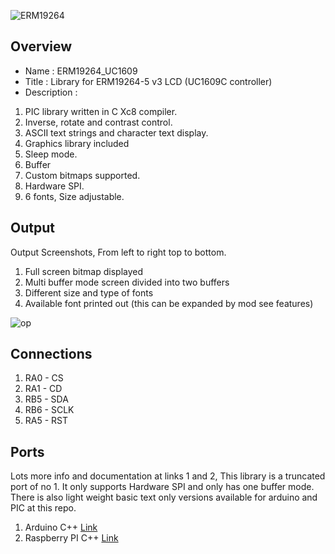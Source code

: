 ![ ERM19264 ](https://github.com/gavinlyonsrepo/ERM19264_UC1609/blob/main/extras/image/color.jpg)

  
Overview
--------------------
* Name : ERM19264_UC1609
* Title : Library for ERM19264-5 v3 LCD  (UC1609C controller) 
* Description : 

1. PIC library written in C Xc8 compiler.      
2. Inverse, rotate and contrast control. 
3. ASCII text strings and character text display.
4. Graphics library included
5. Sleep mode.
6. Buffer
7. Custom bitmaps supported.
8. Hardware SPI.
9. 6 fonts, Size adjustable.

Output
---------------------------------

Output Screenshots, From left to right top to bottom.

1. Full screen bitmap displayed
2. Multi buffer mode screen divided into two buffers
3. Different size and type of fonts 
4. Available font printed out (this can be expanded by mod see features)

![op](https://github.com/gavinlyonsrepo/ERM19264_UC1609/blob/main/extras/image/output.jpg)


Connections
-----------------------------

1. RA0 - CS
2. RA1 - CD
3. RB5 - SDA
4. RB6 - SCLK
5. RA5 - RST

Ports
------------------------------------------

Lots more info and documentation at links 1 and 2, This library is a truncated port of no 1.
It only supports Hardware SPI and only has one buffer mode.
There is also  light weight basic text only versions available for arduino and PIC at this repo.

1. Arduino C++ [Link](https://github.com/gavinlyonsrepo/ERM19264_UC1609)
2. Raspberry PI C++ [Link](https://github.com/gavinlyonsrepo/ERM19264_UC1609_RPI)
